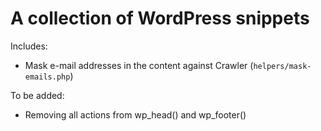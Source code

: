 A collection of WordPress snippets
==================================

Includes:

* Mask e-mail addresses in the content against Crawler (`helpers/mask-emails.php`)

To be added:

* Removing all actions from wp_head() and wp_footer()